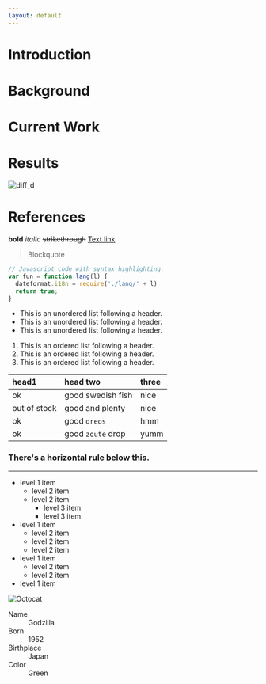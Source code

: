 ```yaml
---
layout: default
---
```


# Introduction

# Background

# Current Work

# Results

![diff_d]({{site.url}}{{site.baseurl}}/assests/images/zip-icon.png)

# References

**bold**
_italic_
~~strikethrough~~
[Text link](link.html)
> Blockquote
```js
// Javascript code with syntax highlighting.
var fun = function lang(l) {
  dateformat.i18n = require('./lang/' + l)
  return true;
}
```
*   This is an unordered list following a header.
*   This is an unordered list following a header.
*   This is an unordered list following a header.
1.  This is an ordered list following a header.
2.  This is an ordered list following a header.
3.  This is an ordered list following a header.

| head1        | head two          | three |
|:-------------|:------------------|:------|
| ok           | good swedish fish | nice  |
| out of stock | good and plenty   | nice  |
| ok           | good `oreos`      | hmm   |
| ok           | good `zoute` drop | yumm  |

### There's a horizontal rule below this.

* * *
- level 1 item
  - level 2 item
  - level 2 item
    - level 3 item
    - level 3 item
- level 1 item
  - level 2 item
  - level 2 item
  - level 2 item
- level 1 item
  - level 2 item
  - level 2 item
- level 1 item

![Octocat](https://assets-cdn.github.com/images/icons/emoji/octocat.png)

<dl>
<dt>Name</dt>
<dd>Godzilla</dd>
<dt>Born</dt>
<dd>1952</dd>
<dt>Birthplace</dt>
<dd>Japan</dd>
<dt>Color</dt>
<dd>Green</dd>
</dl>


